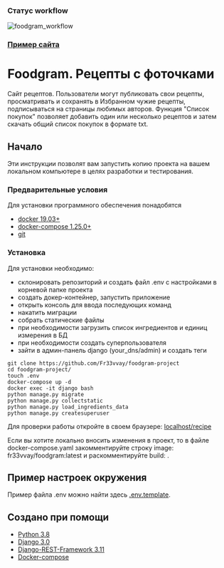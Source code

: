 ### Статус workflow

![foodgram_workflow](https://github.com/Fr33vvay/foodgram-project/workflows/foodgram_workflow/badge.svg)

### [Пример сайта](http://freeway-foodgram.tk/recipe/)
# Foodgram. Рецепты с фоточками

Сайт рецептов. Пользователи могут публиковать свои рецепты, просматривать и 
сохранять в Избранном чужие рецепты, подписываться на страницы любимых авторов.
Функция "Список покупок" позволяет добавить один или несколько рецептов и
затем скачать общий список покупок в формате txt.

## Начало

Эти инструкции позволят вам запустить копию проекта на вашем локальном компьютере в целях разработки и тестирования.

### Предварительные условия

Для установки программного обеспечения понадобятся

* [docker 19.03+](https://www.docker.com/get-started)
* [docker-compose 1.25.0+](https://docs.docker.com/compose/)
* [git](https://github.com/)


### Установка

Для установки необходимо: 
* склонировать репозиторий и создать файл .env с настройками в корневой папке проекта
* создать докер-контейнер, запустить приложение
* открыть консоль для ввода последующих команд 
* накатить миграции
* собрать статические файлы
* при необходимости загрузить список ингредиентов и единиц измерения в БД
* при необходимости создать суперпользователя
* зайти в админ-панель django (your_dns/admin) и создать теги

```
git clone https://github.com/Fr33vvay/foodgram-project
cd foodgram-project/
touch .env
docker-compose up -d
docker exec -it django bash
python manage.py migrate
python manage.py collectstatic
python manage.py load_ingredients_data
python manage.py createsuperuser
```

Для проверки работы откройте в своем браузере: [localhost/recipe](http://localhost/recipe)

Если вы хотите локально вносить изменения в проект, то в файле
docker-compose.yaml закомментируйте строку image: fr33vvay/foodgram:latest
и раскомментируйте build: .
## Пример настроек окружения

Пример файла .env можно найти здесь [.env.template](.env.template).
## Создано при помощи
* [Python 3.8](https://www.python.org/downloads/)
* [Django 3.0](https://docs.djangoproject.com/en/3.1/)
* [Django-REST-Framework 3.11](https://www.django-rest-framework.org/)
* [Docker-compose](https://docs.docker.com/compose/)
